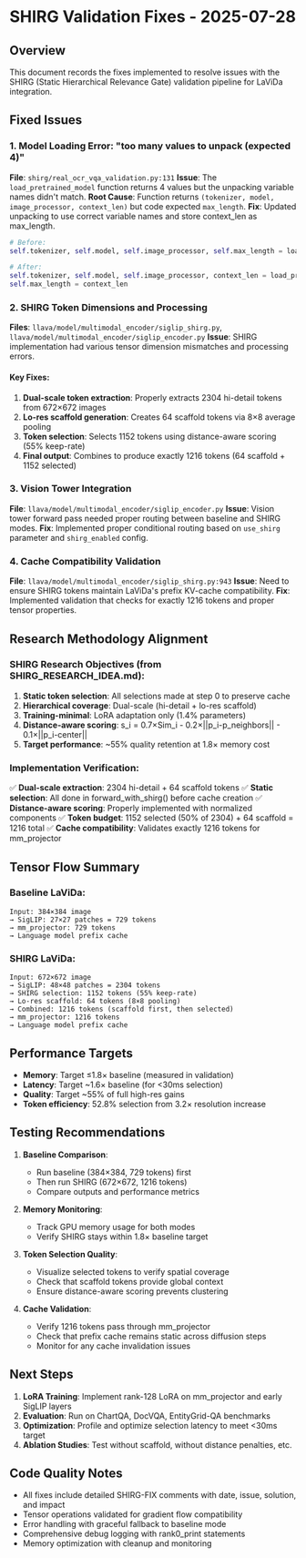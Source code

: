 # SHIRG Validation Fixes - 2025-07-28

## Overview
This document records the fixes implemented to resolve issues with the SHIRG (Static Hierarchical Relevance Gate) validation pipeline for LaViDa integration.

## Fixed Issues

### 1. Model Loading Error: "too many values to unpack (expected 4)"
**File**: `shirg/real_ocr_vqa_validation.py:131`
**Issue**: The `load_pretrained_model` function returns 4 values but the unpacking variable names didn't match.
**Root Cause**: Function returns `(tokenizer, model, image_processor, context_len)` but code expected `max_length`.
**Fix**: Updated unpacking to use correct variable names and store context_len as max_length.

```python
# Before:
self.tokenizer, self.model, self.image_processor, self.max_length = load_pretrained_model(...)

# After:
self.tokenizer, self.model, self.image_processor, context_len = load_pretrained_model(...)
self.max_length = context_len
```

### 2. SHIRG Token Dimensions and Processing
**Files**: `llava/model/multimodal_encoder/siglip_shirg.py`, `llava/model/multimodal_encoder/siglip_encoder.py`
**Issue**: SHIRG implementation had various tensor dimension mismatches and processing errors.

#### Key Fixes:
1. **Dual-scale token extraction**: Properly extracts 2304 hi-detail tokens from 672×672 images
2. **Lo-res scaffold generation**: Creates 64 scaffold tokens via 8×8 average pooling
3. **Token selection**: Selects 1152 tokens using distance-aware scoring (55% keep-rate)
4. **Final output**: Combines to produce exactly 1216 tokens (64 scaffold + 1152 selected)

### 3. Vision Tower Integration
**File**: `llava/model/multimodal_encoder/siglip_encoder.py`
**Issue**: Vision tower forward pass needed proper routing between baseline and SHIRG modes.
**Fix**: Implemented proper conditional routing based on `use_shirg` parameter and `shirg_enabled` config.

### 4. Cache Compatibility Validation
**File**: `llava/model/multimodal_encoder/siglip_shirg.py:943`
**Issue**: Need to ensure SHIRG tokens maintain LaViDa's prefix KV-cache compatibility.
**Fix**: Implemented validation that checks for exactly 1216 tokens and proper tensor properties.

## Research Methodology Alignment

### SHIRG Research Objectives (from SHIRG_RESEARCH_IDEA.md):
1. **Static token selection**: All selections made at step 0 to preserve cache
2. **Hierarchical coverage**: Dual-scale (hi-detail + lo-res scaffold)
3. **Training-minimal**: LoRA adaptation only (1.4% parameters)
4. **Distance-aware scoring**: s_i = 0.7×Sim_i - 0.2×||p_i-p_neighbors|| - 0.1×||p_i-center||
5. **Target performance**: ~55% quality retention at 1.8× memory cost

### Implementation Verification:
✅ **Dual-scale extraction**: 2304 hi-detail + 64 scaffold tokens
✅ **Static selection**: All done in forward_with_shirg() before cache creation
✅ **Distance-aware scoring**: Properly implemented with normalized components
✅ **Token budget**: 1152 selected (50% of 2304) + 64 scaffold = 1216 total
✅ **Cache compatibility**: Validates exactly 1216 tokens for mm_projector

## Tensor Flow Summary

### Baseline LaViDa:
```
Input: 384×384 image
→ SigLIP: 27×27 patches = 729 tokens
→ mm_projector: 729 tokens
→ Language model prefix cache
```

### SHIRG LaViDa:
```
Input: 672×672 image
→ SigLIP: 48×48 patches = 2304 tokens
→ SHIRG selection: 1152 tokens (55% keep-rate)
→ Lo-res scaffold: 64 tokens (8×8 pooling)
→ Combined: 1216 tokens (scaffold first, then selected)
→ mm_projector: 1216 tokens
→ Language model prefix cache
```

## Performance Targets
- **Memory**: Target ≤1.8× baseline (measured in validation)
- **Latency**: Target ~1.6× baseline (for <30ms selection)
- **Quality**: Target ~55% of full high-res gains
- **Token efficiency**: 52.8% selection from 3.2× resolution increase

## Testing Recommendations

1. **Baseline Comparison**:
   - Run baseline (384×384, 729 tokens) first
   - Then run SHIRG (672×672, 1216 tokens)
   - Compare outputs and performance metrics

2. **Memory Monitoring**:
   - Track GPU memory usage for both modes
   - Verify SHIRG stays within 1.8× baseline target

3. **Token Selection Quality**:
   - Visualize selected tokens to verify spatial coverage
   - Check that scaffold tokens provide global context
   - Ensure distance-aware scoring prevents clustering

4. **Cache Validation**:
   - Verify 1216 tokens pass through mm_projector
   - Check that prefix cache remains static across diffusion steps
   - Monitor for any cache invalidation issues

## Next Steps

1. **LoRA Training**: Implement rank-128 LoRA on mm_projector and early SigLIP layers
2. **Evaluation**: Run on ChartQA, DocVQA, EntityGrid-QA benchmarks
3. **Optimization**: Profile and optimize selection latency to meet <30ms target
4. **Ablation Studies**: Test without scaffold, without distance penalties, etc.

## Code Quality Notes

- All fixes include detailed SHIRG-FIX comments with date, issue, solution, and impact
- Tensor operations validated for gradient flow compatibility
- Error handling with graceful fallback to baseline mode
- Comprehensive debug logging with rank0_print statements
- Memory optimization with cleanup and monitoring